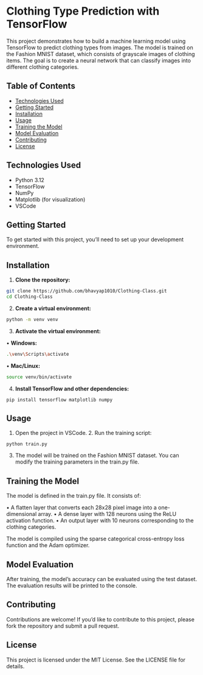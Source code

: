 # Clothing Type Prediction with TensorFlow

This project demonstrates how to build a machine learning model using TensorFlow to predict clothing types from images. The model is trained on the Fashion MNIST dataset, which consists of grayscale images of clothing items. The goal is to create a neural network that can classify images into different clothing categories.

## Table of Contents

- [Technologies Used](#technologies-used)
- [Getting Started](#getting-started)
- [Installation](#installation)
- [Usage](#usage)
- [Training the Model](#training-the-model)
- [Model Evaluation](#model-evaluation)
- [Contributing](#contributing)
- [License](#license)

## Technologies Used

- Python 3.12
- TensorFlow
- NumPy
- Matplotlib (for visualization)
- VSCode

## Getting Started

To get started with this project, you’ll need to set up your development environment.

## Installation

1. **Clone the repository:**
```bash
git clone https://github.com/bhavyap1010/Clothing-Class.git
cd Clothing-Class
```
2.	**Create a virtual environment:**

```bash
python -m venv venv
```

3.	**Activate the virtual environment:**
	
  •	**Windows:**
```bash
.\venv\Scripts\activate
```

  •	**Mac/Linux:**
```bash
source venv/bin/activate
```

4.	**Install TensorFlow and other dependencies:**

  ```
  pip install tensorflow matplotlib numpy
  ```


## Usage

  1.	Open the project in VSCode.
	2.	Run the training script:

  ```
  python train.py
  ```


3.	The model will be trained on the Fashion MNIST dataset. You can modify the training parameters in the train.py file.

## Training the Model

The model is defined in the train.py file. It consists of:

  •	A flatten layer that converts each 28x28 pixel image into a one-dimensional array.
	•	A dense layer with 128 neurons using the ReLU activation function.
	•	An output layer with 10 neurons corresponding to the clothing categories.

The model is compiled using the sparse categorical cross-entropy loss function and the Adam optimizer.

## Model Evaluation

After training, the model’s accuracy can be evaluated using the test dataset. The evaluation results will be printed to the console.

## Contributing

Contributions are welcome! If you’d like to contribute to this project, please fork the repository and submit a pull request.

## License

This project is licensed under the MIT License. See the LICENSE file for details.
